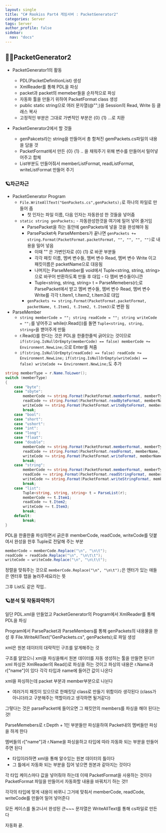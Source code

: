 ```yaml
---
layout: single
title: "C# Rookiss Part4 게임서버 : PacketGenerator2"
categories: Server
tags: Server
author_profile: false
sidebar:
  nav: "docs"
---
```


## 🙇‍♀️PacketGenerator2

* PacketGenerator1의 활동
  * PDL(PacketDefinitionList) 생성
  * XmlReader를 통해 PDL을 파싱
  * packet과 packet의 memeber들을 순차적으로 파싱
  * 자동화 툴을 만들기 위하여 PacketFormat class 생성
  * public static string으로 여러 문자열(@"";)을 Session의 Read, Write 등 클래스 복사
  * 고정적인 부분은 그대로 가변적인 부분은 {0} {1} ...로 치환


* PacketGenerator2에서 할 것들
  * genPakcets라는 string을 만들어서 총 함쳐진 gemPackets.cs파일의 내용을 담을 것
  * PacketFormat에서 만든 {0} {1} .. 을 채워주기 위해 변수를 만들어서 밀어넣어주고 합체
  * List부분도 만들어줘서 memberListFormat, readListFormat, writeListFormat 만들어 주기

### 🪐차근차근

* PacketGenerator Program
  * `File.WriteAllText("GenPackets.cs",genPackets);`로 하나의 파일로 만들어 줌
    * 첫 인자는 파일 이름, 다음 인자는 자동완성 한 것들을 넣어줌
  * `static string genPackets;` - 자동완성한것을 여기에 밀어 넣어 줄거임
    * ParsePacket을 하는 동안에 genPackets에 넣을 것을 완성해야 됨
    * ParsePacket속 ParseMembers가 끝나면 `genPackets += string.Format(PacketFormat.packetFormat, "", "", "", "")`로 내용을 밀어 넣음
      * 이때 "" 은 가변인자로 {0} {1} 로 바꾼 부분들
      * 각각 패킷 이름, 멤버 변수들, 멤버 변수 Read, 멤버 변수 Write 이고 패킷이름은 packetName으로 대응됨
      * 나머지는 ParseMember를 void에서 Tuple<string, string, string>으로 바꾸어 반환하도록 만들 후 대입 - 다 멤버 변수들이니깐
      * Tuple<string, string, string> t = ParseMemebers(r);로 ParsePacket에서 받고 멤버 변수들, 멤버 변수 Read, 멤버 변수 Write를 각각 t.Item1, t.Item2, t.Item3로 대입
    * `genPackets += string.Format(PacketFormat.packetFormat, packetName, t.Item1, t.Item2, t.Item3)`로 변환 됨
* ParseMember
  * `string memberCode = ""; string readCode = ""; string writeCode = "";`를 넣어주고 while(r.Read())를 돌면 `Tuple<string, string, string>`을 밷어주게 만듦
  * r.Read()를 한다는 것은 PDL을 한줄한줄씩 긁어오는 것이므로 `if(string.IsNullOrEmpty(memberCode) == false) memberCode += Environment.NewLine;`으로 Enter를 쳐줌
  * `if(string.IsNullOrEmpty(readCode) == false) readCode += Environment.NewLine;` `if(string.IsNullOrEmpty(writeCode) == false) writeCode += Environment.NewLine;`도 추가

```cs
string memberType = r.Name.ToLower();
switch (memberType)
{
    case "byte":
    case "sbyte":
        memberCode += string.Format(PacketFormat.memberFormat, memberType, memberName);
        readCode += string.Format(PacketFormat.readByteFormat, memberName, memberType);
        writeCode += string.Format(PacketFormat.writeByteFormat, memberName, memberType);
        break;
    case "bool":
    case "short":
    case "ushort":
    case "int":
    case "long":
    case "float":
    case "double":
        memberCode += string.Format(PacketFormat.memberFormat, memberType, memberName);
        readCode += string.Format(PacketFormat.readFormat, memberName, ToMemberType(memberType), memberType);
        writeCode += string.Format(PacketFormat.writeFormat, memberName, memberType);
        break;
    case "string":
        memberCode += string.Format(PacketFormat.memberFormat, memberType, memberName);
        readCode += string.Format(PacketFormat.readStringFormat, memberName);
        writeCode += string.Format(PacketFormat.writeStringFormat, memberName);
        break;
    case "list":
        Tuple<string, string, string> t = ParseList(r);
        memberCode += t.Item1;
        readCode += t.Item2;
        writeCode += t.Item3;
        break;
    default:
        break;
}
```

PDL을 한줄한줄 파싱하면서 긁은후 memberCode, readCode, writeCode를 덧붙여서 완성을 한후 Tuple로 전달해 주는 부분


```cs
memberCode = memberCode.Replace("\n", "\n\t");
readCode = readCode.Replace("\n", "\n\t\t");
writeCode = writeCode.Replace("\n", "\n\t\t");
```

정렬을 맞춰주는 것으로 `memberCode.Replace("\n", "\n\t");`은 엔터가 있는 애들은 엔터후 탭을 눌러주세요라는 뜻



그후 List도 같은 작업..



### 🪐분석 및 작동파악하기

일단 PDL.xml을 만들었고 PacketGenerator의 Program에서 XmlReader를 통해 PDL을 파싱

Program에서 ParsePacket과 ParseMembers를 통해 genPackets의 내용물을 완성 후 File.WriteAllText("GenPackets.cs", genPackets);로 파일 생성



xml은 원본 데이터의 대략적인 구조를 알게해주는 것

구조를 알았으니 xml을 파싱을해서 원본 데이터를 자동 생성하는 툴을 만들면 된다!!
xml 파싱은 XmlReader의 Read()로 파싱을 하는 것이고 파싱의 내용은 r.Name과 r["name"]이 있다
각각 타입과 name에 들어간 값이 나온다

xml을 파싱하는데 packet 부분과 member부분으로 나뉜다
- 여러가지 패킷이 있으므로 한패킷당 class로 만들기 위함이라 생각된다 (class가 아니더라고 구분해주는 역할이라고 생각하면 될거같다)

그렇다는 것은 parsePacket에 들어오면 그 패킷안의 members를 파싱을 해야 된다는 것!

ParseMemebers로 r.Depth + 1인 부분들만 파싱을하여 Packet내의 멤버들만 파싱을 하게 한다

멤버들의 r["name"]과 r.Name을 파싱을하고 타입에 따라 자동화 되는 부분을 만들어 주면 된다
- 타입이라하면 xml을 통해 알수있는 원본 데이터의 틀이다
- 그 틀에서 자동화 되는 부분을 집어 넣으면 원본과 같아지는 것이다 

각 타입 케이스마다 값을 넣어줘야 하는데 이때 PacketFormat을 사용하는 것이다
PacketFormat 파일을 만들어서 자동화할 내용을 바꿔치기 하는 것!!

각각의 타입에 맞게 내용이 바뀌니 그거에 맞춰서 memberCode, readCode, writeCode를 만들어 밀어 넣어준다

모든 케이스를 돌고나서 완성된 큰~~~ 문자열은 WriteAllText를 통해 cs파일로 만든다

자동화 끝.











